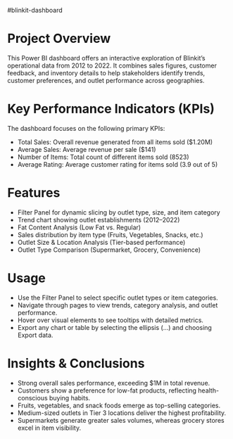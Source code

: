#blinkit-dashboard
# Project Overview
This Power BI dashboard offers an interactive exploration of Blinkit’s operational data from 2012 to 2022. It combines sales figures, customer feedback, and inventory details to help stakeholders identify trends, customer preferences, and outlet performance across geographies.
# Key Performance Indicators (KPIs)
The dashboard focuses on the following primary KPIs:
* Total Sales: Overall revenue generated from all items sold ($1.20M)
* Average Sales: Average revenue per sale ($141)
* Number of Items: Total count of different items sold (8523)
* Average Rating: Average customer rating for items sold (3.9 out of 5)
# Features
* Filter Panel for dynamic slicing by outlet type, size, and item category
* Trend chart showing outlet establishments (2012–2022)
* Fat Content Analysis (Low Fat vs. Regular)
* Sales distribution by item type (Fruits, Vegetables, Snacks, etc.)
* Outlet Size & Location Analysis (Tier-based performance)
* Outlet Type Comparison (Supermarket, Grocery, Convenience)
# Usage
* Use the Filter Panel to select specific outlet types or item categories.
* Navigate through pages to view trends, category analysis, and outlet performance.
* Hover over visual elements to see tooltips with detailed metrics.
* Export any chart or table by selecting the ellipsis (…) and choosing Export data.
# Insights & Conclusions
* Strong overall sales performance, exceeding $1M in total revenue.
* Customers show a preference for low-fat products, reflecting health-conscious buying habits.
* Fruits, vegetables, and snack foods emerge as top-selling categories.
* Medium-sized outlets in Tier 3 locations deliver the highest profitability.
* Supermarkets generate greater sales volumes, whereas grocery stores excel in item visibility.



